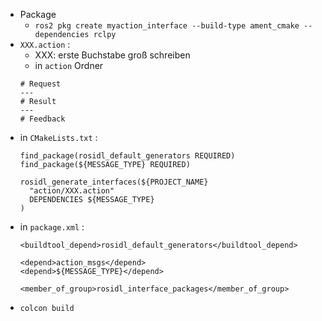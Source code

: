 - Package
	- `ros2 pkg create myaction_interface --build-type ament_cmake --dependencies rclpy` 
- `XXX.action` : 
	- XXX: erste Buchstabe groß schreiben 
	- in `action` Ordner 
	```
	# Request
	---
	# Result
	---
	# Feedback
	```
- in `CMakeLists.txt` : 
	```
	find_package(rosidl_default_generators REQUIRED)
	find_package(${MESSAGE_TYPE} REQUIRED)
	
	rosidl_generate_interfaces(${PROJECT_NAME}
	  "action/XXX.action"
	  DEPENDENCIES ${MESSAGE_TYPE}
	)
	```
- in `package.xml` : 
	```
	<buildtool_depend>rosidl_default_generators</buildtool_depend>
	
	<depend>action_msgs</depend>
	<depend>${MESSAGE_TYPE}</depend>
	
	<member_of_group>rosidl_interface_packages</member_of_group>
	```
- `colcon build` 
